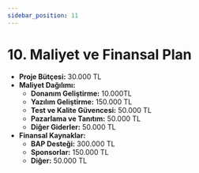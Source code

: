 ```yaml
---
sidebar_position: 11
---
```


# 10. Maliyet ve Finansal Plan
- **Proje Bütçesi:** 30.000 TL
- **Maliyet Dağılımı:**
  - **Donanım Geliştirme:** 10.000TL
  - **Yazılım Geliştirme:** 150.000 TL
  - **Test ve Kalite Güvencesi:** 50.000 TL
  - **Pazarlama ve Tanıtım:** 50.000 TL
  - **Diğer Giderler:** 50.000 TL
- **Finansal Kaynaklar:**
  - **BAP Desteği:** 300.000 TL
  - **Sponsorlar:** 150.000 TL
  - **Diğer:** 50.000 TL